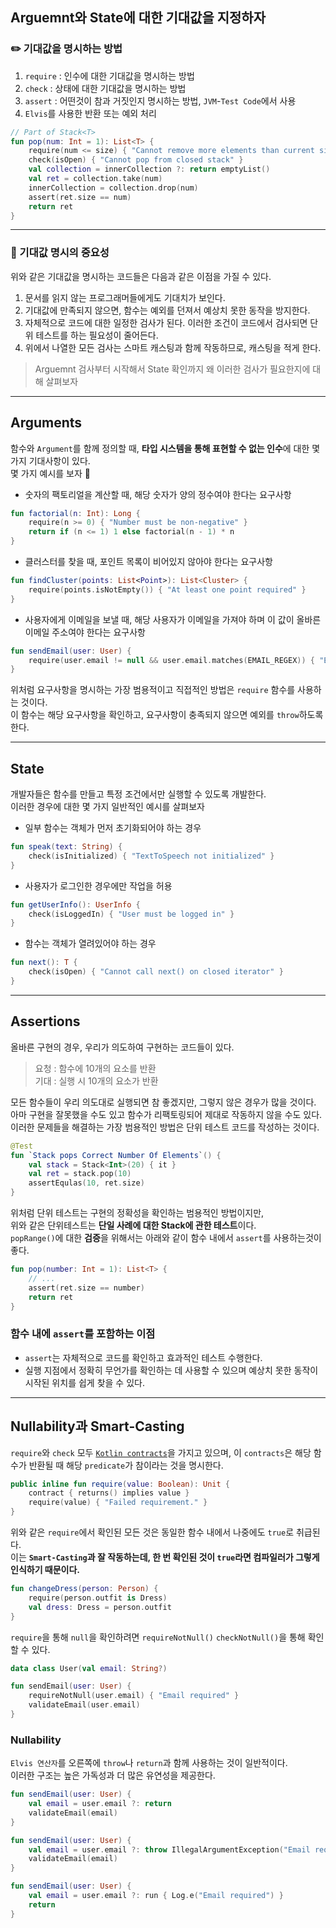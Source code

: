 ## Arguemnt와 State에 대한 기대값을 지정하자

### ✏️ 기대값을 명시하는 방법
1. `require` : 인수에 대한 기대값을 명시하는 방법
2. `check` : 상태에 대한 기대값을 명시하는 방법
3. `assert` : 어떤것이 참과 거짓인지 명시하는 방법, `JVM`-`Test Code`에서 사용
4. `Elvis`를 사용한 반환 또는 예외 처리  

```kotlin
// Part of Stack<T>
fun pop(num: Int = 1): List<T> { 
    require(num <= size) { "Cannot remove more elements than current size" } 
    check(isOpen) { "Cannot pop from closed stack" } 
    val collection = innerCollection ?: return emptyList() 
    val ret = collection.take(num)
    innerCollection = collection.drop(num) 
    assert(ret.size == num)
    return ret
}
```

---

### 👀 기대값 명시의 중요성
위와 같은 기대값을 명시하는 코드들은 다음과 같은 이점을 가질 수 있다.
1. 문서를 읽지 않는 프로그래머들에게도 기대치가 보인다.
2. 기대값에 만족되지 않으면, 함수는 예외를 던져서 예상치 못한 동작을 방지한다.
3. 자체적으로 코드에 대한 일정한 검사가 된다. 이러한 조건이 코드에서 검사되면 단위 테스트를 하는 필요성이 줄어든다.
4. 위에서 나열한 모든 검사는 스마트 캐스팅과 함께 작동하므로, 캐스팅을 적게 한다.

> Arguemnt 검사부터 시작해서 State 확인까지 왜 이러한 검사가 필요한지에 대해 살펴보자

--- 
 
## Arguments

함수와 `Argument`를 함께 정의할 때, **타입 시스템을 통해 표현할 수 없는 인수**에 대한 몇 가지 기대사항이 있다.   
몇 가지 예시를 보자 🥲

- 숫자의 팩토리얼을 계산할 때, 해당 숫자가 양의 정수여야 한다는 요구사항
```kotlin
fun factorial(n: Int): Long {
    require(n >= 0) { "Number must be non-negative" }
    return if (n <= 1) 1 else factorial(n - 1) * n
}
```

- 클러스터를 찾을 때, 포인트 목록이 비어있지 않아야 한다는 요구사항
```kotlin
fun findCluster(points: List<Point>): List<Cluster> {
    require(points.isNotEmpty()) { "At least one point required" }
}
```

- 사용자에게 이메일을 보낼 때, 해당 사용자가 이메일을 가져야 하며 이 값이 올바른 이메일 주소여야 한다는 요구사항
```kotlin
fun sendEmail(user: User) {
    require(user.email != null && user.email.matches(EMAIL_REGEX)) { "Email required" }
}
```

위처럼 요구사항을 명시하는 가장 범용적이고 직접적인 방법은 `require` 함수를 사용하는 것이다.   
이 함수는 해당 요구사항을 확인하고, 요구사항이 충족되지 않으면 예외를 `throw`하도록 한다.

---

## State
개발자들은 함수를 만들고 특정 조건에서만 실행할 수 있도록 개발한다.   
이러한 경우에 대한 몇 가지 일반적인 예시를 살펴보자 

- 일부 함수는 객체가 먼저 초기화되어야 하는 경우
```kotlin
fun speak(text: String) {
    check(isInitialized) { "TextToSpeech not initialized" }
}
```

- 사용자가 로그인한 경우에만 작업을 허용
```kotlin
fun getUserInfo(): UserInfo {
    check(isLoggedIn) { "User must be logged in" }
}
```

- 함수는 객체가 열려있어야 하는 경우
```kotlin
fun next(): T {
    check(isOpen) { "Cannot call next() on closed iterator" }
}
```

---

## Assertions

올바른 구현의 경우, 우리가 의도하여 구현하는 코드들이 있다.  

> 요청 : 함수에 10개의 요소를 반환  
> 기대 : 실행 시 10개의 요소가 반환

모든 함수들이 우리 의도대로 실행되면 참 좋겠지만, 그렇지 않은 경우가 많을 것이다.  
아마 구현을 잘못했을 수도 있고 함수가 리팩토링되어 제대로 작동하지 않을 수도 있다.
이러한 문제들을 해결하는 가장 범용적인 방법은 단위 테스트 코드를 작성하는 것이다.

```kotlin
@Test
fun `Stack pops Correct Number Of Elements`() {
    val stack = Stack<Int>(20) { it }
    val ret = stack.pop(10)
    assertEqulas(10, ret.size)
}
```

위처럼 단위 테스트는 구현의 정확성을 확인하는 범용적인 방법이지만,  
위와 같은 단위테스트는 **단일 사례에 대한 Stack에 관한 테스트**이다.  
`popRange()`에 대한 **검증**을 위해서는 아래와 같이 함수 내에서 `assert`를 사용하는것이 좋다.

```kotlin
fun pop(number: Int = 1): List<T> {
    // ... 
    assert(ret.size == number)
    return ret
}
```

### 함수 내에 `assert`를 포함하는 이점
- `assert`는 자체적으로 코드를 확인하고 효과적인 테스트 수행한다.
- 실행 지점에서 정확히 무언가를 확인하는 데 사용할 수 있으며 예상치 못한 동작이 시작된 위치를 쉽게 찾을 수 있다.

---

## Nullability과 Smart-Casting

`require`와 `check` 모두 [`Kotlin contracts`](../../용어.md#contract)을 가지고 있으며, 이 `contracts`은 해당 함수가 반환될 때 해당 `predicate`가 참이라는 것을 명시한다.

```kotlin
public inline fun require(value: Boolean): Unit {
    contract { returns() implies value }
    require(value) { "Failed requirement." }
}
```
위와 같은 `require`에서 확인된 모든 것은 동일한 함수 내에서 나중에도 `true`로 취급된다.   
이는 **`Smart-Casting`과 잘 작동하는데, 한 번 확인된 것이 `true`라면 컴파일러가 그렇게 인식하기 때문이다.**

```kotlin
fun changeDress(person: Person) {
    require(person.outfit is Dress)
    val dress: Dress = person.outfit
}
```

`require`을 통해 `null`을 확인하려면 `requireNotNull()` `checkNotNull()`을 통해 확인할 수 있다.
```kotlin
data class User(val email: String?)

fun sendEmail(user: User) {
    requireNotNull(user.email) { "Email required" }
    validateEmail(user.email)
}
```

### Nullability

`Elvis 연산자`를 오른쪽에 `throw`나 `return`과 함께 사용하는 것이 일반적이다.   
이러한 구조는 높은 가독성과 더 많은 유연성을 제공한다. 

```kotlin
fun sendEmail(user: User) {
    val email = user.email ?: return
    validateEmail(email)
}

fun sendEmail(user: User) {
    val email = user.email ?: throw IllegalArgumentException("Email required")
    validateEmail(email)
}

fun sendEmail(user: User) {
    val email = user.email ?: run { Log.e("Email required") }
    return
}
```